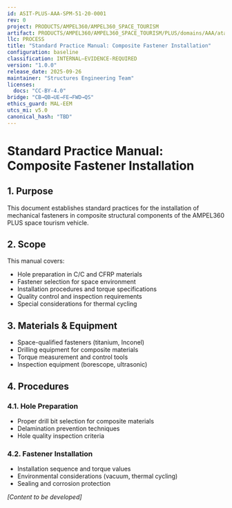 ```yaml
---
id: ASIT-PLUS-AAA-SPM-51-20-0001
rev: 0
project: PRODUCTS/AMPEL360/AMPEL360_SPACE_TOURISM
artifact: PRODUCTS/AMPEL360/AMPEL360_SPACE_TOURISM/PLUS/domains/AAA/ata/51/51-20_Joints_Fasteners/SPM-51-20-0001_CompositeFastenerInstallation.md
llc: PROCESS
title: "Standard Practice Manual: Composite Fastener Installation"
configuration: baseline
classification: INTERNAL–EVIDENCE-REQUIRED
version: "1.0.0"
release_date: 2025-09-26
maintainer: "Structures Engineering Team"
licenses:
  docs: "CC-BY-4.0"
bridge: "CB→QB→UE→FE→FWD→QS"
ethics_guard: MAL-EEM
utcs_mi: v5.0
canonical_hash: "TBD"
---
```


# Standard Practice Manual: Composite Fastener Installation

## 1. Purpose
This document establishes standard practices for the installation of mechanical fasteners in composite structural components of the AMPEL360 PLUS space tourism vehicle.

## 2. Scope
This manual covers:
- Hole preparation in C/C and CFRP materials
- Fastener selection for space environment
- Installation procedures and torque specifications
- Quality control and inspection requirements
- Special considerations for thermal cycling

## 3. Materials & Equipment
- Space-qualified fasteners (titanium, Inconel)
- Drilling equipment for composite materials
- Torque measurement and control tools
- Inspection equipment (borescope, ultrasonic)

## 4. Procedures
### 4.1. Hole Preparation
- Proper drill bit selection for composite materials
- Delamination prevention techniques
- Hole quality inspection criteria

### 4.2. Fastener Installation
- Installation sequence and torque values
- Environmental considerations (vacuum, thermal cycling)
- Sealing and corrosion protection

*[Content to be developed]*